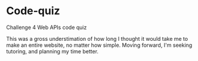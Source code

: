 # Code-quiz
Challenge 4 Web APIs code quiz

This was a gross understimation of how long I thought it would take me to make an entire website, no matter how simple.
Moving forward, I'm seeking tutoring, and planning my time better. 